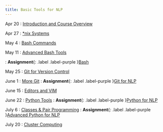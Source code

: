 ```yaml
---
title: Basic Tools for NLP
---
```


Apr 20
: [Introduction and Course Overview](https://github.com/IuliiaZaitova/basic-tools-nlp-2023/blob/main/lectures/slides_introduction.pdf)

Apr 27
: [*nix Systems](https://github.com/IuliiaZaitova/basic-tools-nlp-2023/blob/main/lectures/slides_class_1.pdf)

May 4
: [Bash Commands](https://github.com/IuliiaZaitova/basic-tools-nlp-2023/blob/main/lectures/slides_class_2.pdf)

May 11
: [Advanced Bash Tools](https://github.com/IuliiaZaitova/basic-tools-nlp-2023/blob/main/lectures/slides_class_3.pdf)

: **Assignment**{: .label .label-purple }[Bash](https://github.com/IuliiaZaitova/basic-tools-nlp-2023/blob/main/assignments/assignment_1.pdf)

May 25
: [Git for Version Control](https://github.com/IuliiaZaitova/basic-tools-nlp-2023/blob/main/lectures/slides_class_4.pdf)

June 1
: [More Git](https://github.com/IuliiaZaitova/basic-tools-nlp-2023/blob/main/lectures/slides_class_5.pdf)
: **Assignment**{: .label .label-purple }[Git for NLP](https://github.com/IuliiaZaitova/basic-tools-nlp-2023/blob/main/assignments/assignment_2.pdf)

June 15
: [Editors and VIM](https://github.com/IuliiaZaitova/basic-tools-nlp-2023/blob/main/lectures/slides_class_6.pdf)

June 22
: [Python Tools](https://github.com/IuliiaZaitova/basic-tools-nlp-2023/blob/main/lectures/slides_class_7.pdf)
: **Assignment**{: .label .label-purple }[Python for NLP](https://github.com/IuliiaZaitova/basic-tools-nlp-2023/blob/main/assignments/assignment_3.pdf)

July 6
: [Classes & Pair Programming](https://github.com/IuliiaZaitova/basic-tools-nlp-2023/blob/main/lectures/slides_class_8.pdf)
: **Assignment**{: .label .label-purple }[Advanced Python for NLP](https://github.com/IuliiaZaitova/basic-tools-nlp-2023/blob/main/assignments/assignment_4.pdf)

July 20
: [Cluster Computing](#)





